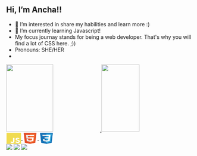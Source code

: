 ## Hi, I’m Ancha!!
- 👀 I’m interested in share my habilities and learn more :)
- 🌱 I’m currently learning Javascript!
- My focus journay stands for being a web developer. That's why you will find a lot of CSS here. ;))
- Pronouns: SHE/HER
- 
<div>
  <a href="https://github.com/anchapedro">
  <img height="180em" width="50%" src="https://github-readme-stats.vercel.app/api?username=anchapedro&show_icons=true&theme=dracula&include_all_commits=true&count_private=true"/>
  <img height="180em" width="45%" src="https://github-readme-stats.vercel.app/api/top-langs/?username=anchapedro&layout=compact&langs_count=7&theme=dracula"/>
</div>
  
  <div>
      <img align="center" alt="Rafa-Js" height="30" width="40" src="https://raw.githubusercontent.com/devicons/devicon/master/icons/javascript/javascript-plain.svg">
  <img align="center" alt="Rafa-HTML" height="30" width="40" src="https://raw.githubusercontent.com/devicons/devicon/master/icons/html5/html5-original.svg">
  <img align="center" alt="Rafa-CSS" height="30" width="40" src="https://raw.githubusercontent.com/devicons/devicon/master/icons/css3/css3-original.svg">
  </div>
  
 
<div> 
  <a href="https://instagram.com/shurii.444" target="_blank"><img src="https://img.shields.io/badge/-Instagram-%23E4405F?style=for-the-badge&logo=instagram&logoColor=white" target="_blank"></a>
    <a href="https://www.linkedin.com/in/anchapedro151" target="_blank"><img src="https://img.shields.io/badge/-LinkedIn-%230077B5?style=for-the-badge&logo=linkedin&logoColor=white" target="_blank"></a> 
  <a href = "mailto:anchaapedro@gmail.com"><img src="https://img.shields.io/badge/-Gmail-%23333?style=for-the-badge&logo=gmail&logoColor=white" target="_blank"></a>

  </div>
